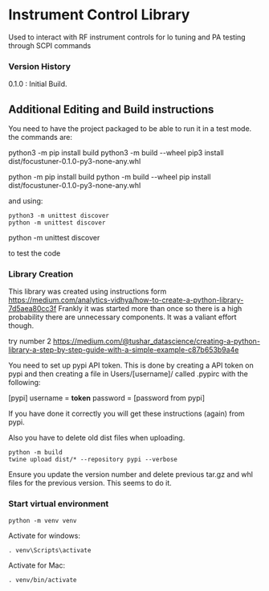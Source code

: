 # Instrument Control Library #

Used to interact with RF instrument controls for lo tuning and PA testing through SCPI commands

### Version History ###

0.1.0 : Initial Build. 

## Additional Editing and Build instructions ##

You need to have the project packaged to be able to run it in a test mode. the commands are:

python3 -m pip install build
python3 -m build --wheel
pip3 install dist/focustuner-0.1.0-py3-none-any.whl

python -m pip install build
python -m build --wheel
pip install dist/focustuner-0.1.0-py3-none-any.whl

and using:

```
python3 -m unittest discover
python -m unittest discover
```

python -m unittest discover

to test the code

### Library Creation ###
This library was created using instructions form https://medium.com/analytics-vidhya/how-to-create-a-python-library-7d5aea80cc3f
Frankly it was started more than once so there is a high probability there are unnecessary components. It was a valiant effort though. 

try number 2
https://medium.com/@tushar_datascience/creating-a-python-library-a-step-by-step-guide-with-a-simple-example-c87b653b9a4e

You need to set up pypi API token. This is done by creating a API token on pypi and then creating a file in Users/[username]/ called .pypirc with the following:

[pypi]
  username = __token__
  password = [password from pypi]

  If you have done it correctly you will get these instructions (again) from pypi. 

Also you have to delete old dist files when uploading.

```
python -m build
twine upload dist/* --repository pypi --verbose
```

Ensure you update the version number and delete previous tar.gz and whl files for the previous version. This seems to do it.

### Start virtual environment ###

```
python -m venv venv
```

Activate for windows:

```
. venv\Scripts\activate
```

Activate for Mac:

```
. venv/bin/activate
```

